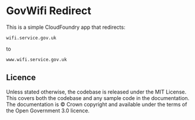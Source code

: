 # GovWifi Redirect

This is a simple CloudFoundry app that redirects:

`wifi.service.gov.uk`

to

`www.wifi.service.gov.uk`

## Licence

Unless stated otherwise, the codebase is released under the MIT License. This
covers both the codebase and any sample code in the documentation. The
documentation is &copy; Crown copyright and available under the terms of the
Open Government 3.0 licence.
